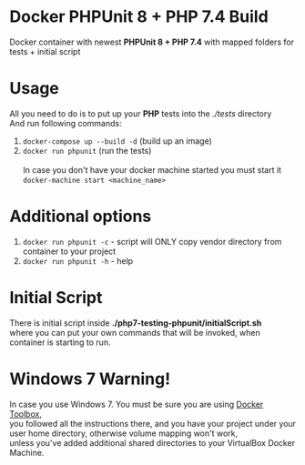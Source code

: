 # Docker PHPUnit 8 + PHP 7.4 Build
Docker container with newest **PHPUnit 8 + PHP 7.4** with mapped folders for tests + initial script
# Usage
All you need to do is to put up your **PHP** tests into the *./tests* directory<br />
And run following commands: <br />
1. `docker-compose up --build -d`  (build up an image)
2. `docker run phpunit`   (run the tests) <br /><br />
In case you don't have your docker machine started you must start it `docker-machine start <machine_name>`
# Additional options
1. `docker run phpunit -c` - script will ONLY copy vendor directory from container to your project
2. `docker run phpunit -h` - help
# Initial Script
There is initial script inside **./php7-testing-phpunit/initialScript.sh** <br /> 
where you can put your own commands that will be invoked, when container is starting to run.<br />
# Windows 7 Warning!
In case you use Windows 7. You must be sure you are using [Docker Toolbox](https://docs.docker.com/toolbox/toolbox_install_windows/), <br />
you followed all the instructions there, and you have your project under your user home directory, otherwise volume mapping won't work, <br />
unless you've added additional shared directories to your VirtualBox Docker Machine.
